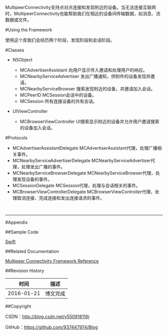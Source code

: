 MultipeerConnectivity支持点对点连接和发现附近的设备。当无法连接互联网时，MultipeerConnectivity也能帮助我们在相近的设备间传输数据，如消息、流数据或文件。

#Using the Framework

使用这个库我们会经历两个阶段，发现阶段和会话阶段。

#Classes

- NSObject
    - MCAdvertiserAssistant 向用户显示传入邀请和处理用户的响应。
    - MCNearbyServiceAdvertiser 发出广播通知，供附件的设备发现并邀请。
    - MCNearbyServiceBrowser 搜索发现附近的设备，并邀请加入会话。
    - MCPeerID MCSession会话中的设备。
    - MCSession 所有连接设备的共有会话。

- UIViewController
    - MCBrowserViewController UI搜索显示附近的设备并允许用户邀请搜索的设备加入会话。

#Protocols

- MCAdvertiserAssistantDelegate MCAdvertiserAssistant代理，处理广播相关事件。
- MCNearbyServiceAdvertiserDelegate MCNearbyServiceAdvertiser代理，处理发出广播的事件。
- MCNearbyServiceBrowserDelegate MCNearbyServiceBrowser代理，处理发现设备的事件。
- MCSessionDelegate MCSession代理，处理与会话相关的事件。
- MCBrowserViewControllerDelegate MCBrowserViewController代理，处理取消连接、完成连接和发出连接请求的事件。

&#160;

----------

#Appendix

##Sample Code

[Swift](https://github.com/937447974/Swift)

##Related Documentation

[Multipeer Connectivity Framework Reference](https://developer.apple.com/library/ios/documentation/MultipeerConnectivity/Reference/MultipeerConnectivityFramework/index.html)

##Revision History

| 时间 | 描述 |
| ---- | ---- |
| 2016-01-21 | 博文完成 |

##Copyright

CSDN：http://blog.csdn.net/y550918116j

GitHub：https://github.com/937447974/Blog